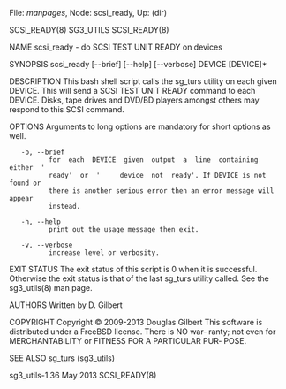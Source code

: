 File: *manpages*,  Node: scsi_ready,  Up: (dir)

SCSI_READY(8)                      SG3_UTILS                     SCSI_READY(8)



NAME
       scsi_ready - do SCSI TEST UNIT READY on devices

SYNOPSIS
       scsi_ready [--brief] [--help] [--verbose] DEVICE [DEVICE]*

DESCRIPTION
       This  bash shell script calls the sg_turs utility on each given DEVICE.
       This will send a SCSI TEST UNIT READY command to  each  DEVICE.  Disks,
       tape  drives and DVD/BD players amongst others may respond to this SCSI
       command.

OPTIONS
       Arguments to long options are mandatory for short options as well.

       -b, --brief
              for  each  DEVICE  given  output  a  line  containing  either  '
              ready'  or  '     device  not  ready'. If DEVICE is not found or
              there is another serious error then an error message will appear
              instead.

       -h, --help
              print out the usage message then exit.

       -v, --verbose
              increase level or verbosity.

EXIT STATUS
       The  exit  status  of this script is 0 when it is successful. Otherwise
       the exit status is that of the last sg_turs  utility  called.  See  the
       sg3_utils(8) man page.

AUTHORS
       Written by D. Gilbert

COPYRIGHT
       Copyright © 2009-2013 Douglas Gilbert
       This  software is distributed under a FreeBSD license. There is NO war‐
       ranty; not even for MERCHANTABILITY or FITNESS FOR  A  PARTICULAR  PUR‐
       POSE.

SEE ALSO
       sg_turs (sg3_utils)



sg3_utils-1.36                     May 2013                      SCSI_READY(8)

